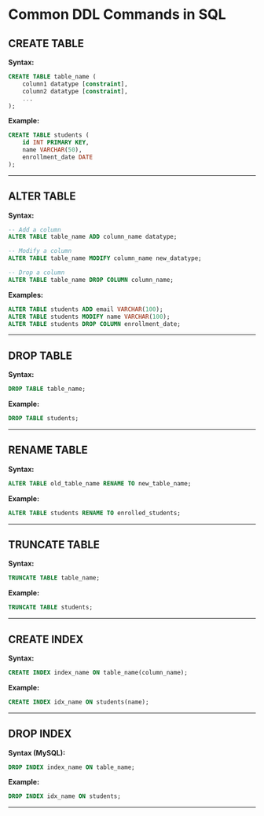 # Common DDL Commands in SQL

## CREATE TABLE

**Syntax:**
```sql
CREATE TABLE table_name (
    column1 datatype [constraint],
    column2 datatype [constraint],
    ...
);
```

**Example:**
```sql
CREATE TABLE students (
    id INT PRIMARY KEY,
    name VARCHAR(50),
    enrollment_date DATE
);
```

---

## ALTER TABLE

**Syntax:**
```sql
-- Add a column
ALTER TABLE table_name ADD column_name datatype;

-- Modify a column
ALTER TABLE table_name MODIFY column_name new_datatype;

-- Drop a column
ALTER TABLE table_name DROP COLUMN column_name;
```

**Examples:**
```sql
ALTER TABLE students ADD email VARCHAR(100);
ALTER TABLE students MODIFY name VARCHAR(100);
ALTER TABLE students DROP COLUMN enrollment_date;
```

---

## DROP TABLE

**Syntax:**
```sql
DROP TABLE table_name;
```

**Example:**
```sql
DROP TABLE students;
```

---

## RENAME TABLE

**Syntax:**
```sql
ALTER TABLE old_table_name RENAME TO new_table_name;
```

**Example:**
```sql
ALTER TABLE students RENAME TO enrolled_students;
```

---

## TRUNCATE TABLE

**Syntax:**
```sql
TRUNCATE TABLE table_name;
```

**Example:**
```sql
TRUNCATE TABLE students;
```

---

## CREATE INDEX

**Syntax:**
```sql
CREATE INDEX index_name ON table_name(column_name);
```

**Example:**
```sql
CREATE INDEX idx_name ON students(name);
```

---

## DROP INDEX

**Syntax (MySQL):**
```sql
DROP INDEX index_name ON table_name;
```

**Example:**
```sql
DROP INDEX idx_name ON students;
```

---
